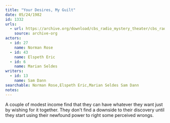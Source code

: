 ```yaml
---
title: "Your Desires, My Guilt"
date: 05/24/1982
id: 1332
urls: 
  - url: https://archive.org/download/cbs_radio_mystery_theater/cbs_radio_mystery_theater-1301-1350.zip/cbs_radio_mystery_theater-1301-1350%2Fcbsrmt_1332_your_desires_my_guilt.mp3
    source: archive-org
actors:  
  - id: 27
    name: Norman Rose  
  - id: 43
    name: Elspeth Eric  
  - id: 6
    name: Marian Seldes
writers:  
  - id: 13
    name: Sam Dann
searchable: Norman Rose,Elspeth Eric,Marian Seldes Sam Dann
notes:  
---
```

A couple of modest income find that they can have whatever they want just by wishing for it together. They don't find a downside to their discovery until they start using their newfound power to right some perceived wrongs.